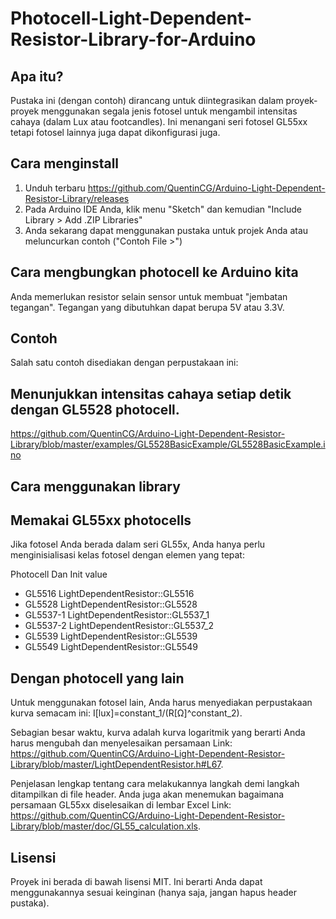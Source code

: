# Photocell-Light-Dependent-Resistor-Library-for-Arduino


## Apa itu?

Pustaka ini (dengan contoh) dirancang untuk diintegrasikan dalam proyek-proyek menggunakan segala jenis fotosel untuk mengambil intensitas cahaya (dalam Lux atau footcandles). Ini menangani seri fotosel GL55xx tetapi fotosel lainnya juga dapat dikonfigurasi juga.

## Cara menginstall

1. Unduh terbaru https://github.com/QuentinCG/Arduino-Light-Dependent-Resistor-Library/releases
2. Pada Arduino IDE Anda, klik menu "Sketch" dan kemudian "Include Library > Add .ZIP Libraries"
3. Anda sekarang dapat menggunakan pustaka untuk projek Anda atau meluncurkan contoh ("Contoh File >")

## Cara mengbungkan photocell ke Arduino kita

Anda memerlukan resistor selain sensor untuk membuat "jembatan tegangan". Tegangan yang dibutuhkan dapat berupa 5V atau 3.3V.

## Contoh

Salah satu contoh disediakan dengan perpustakaan ini:

## Menunjukkan intensitas cahaya setiap detik dengan GL5528 photocell.
https://github.com/QuentinCG/Arduino-Light-Dependent-Resistor-Library/blob/master/examples/GL5528BasicExample/GL5528BasicExample.ino

## Cara menggunakan library

## Memakai GL55xx photocells

Jika fotosel Anda berada dalam seri GL55x, Anda hanya perlu menginisialisasi kelas fotosel dengan elemen yang tepat:

Photocell	    Dan     Init value
- GL5516	          LightDependentResistor::GL5516
- GL5528	          LightDependentResistor::GL5528
- GL5537-1	        LightDependentResistor::GL5537_1
- GL5537-2	        LightDependentResistor::GL5537_2
- GL5539           	LightDependentResistor::GL5539
- GL5549	          LightDependentResistor::GL5549

## Dengan photocell yang lain

Untuk menggunakan fotosel lain, Anda harus menyediakan perpustakaan kurva semacam ini: I[lux]=constant_1/(R[Ω]^constant_2).

Sebagian besar waktu, kurva adalah kurva logaritmik yang berarti Anda harus mengubah dan menyelesaikan persamaan Link: https://github.com/QuentinCG/Arduino-Light-Dependent-Resistor-Library/blob/master/LightDependentResistor.h#L67. 

Penjelasan lengkap tentang cara melakukannya langkah demi langkah ditampilkan di file header. Anda juga akan menemukan bagaimana persamaan GL55xx diselesaikan di lembar Excel Link: https://github.com/QuentinCG/Arduino-Light-Dependent-Resistor-Library/blob/master/doc/GL55_calculation.xls.

## Lisensi

Proyek ini berada di bawah lisensi MIT. Ini berarti Anda dapat menggunakannya sesuai keinginan (hanya saja, jangan hapus header pustaka).
